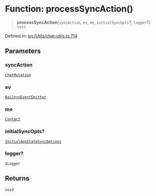 # Function: processSyncAction()

> **processSyncAction**(`syncAction`, `ev`, `me`, `initialSyncOpts`?, `logger`?): `void`

Defined in: [src/Utils/chat-utils.ts:714](https://github.com/Fokusdotid/Baileys/blob/8399cb6fd4e55090cdf57b06ffaae3e8a88880fe/src/Utils/chat-utils.ts#L714)

## Parameters

### syncAction

[`ChatMutation`](../type-aliases/ChatMutation.md)

### ev

[`BaileysEventEmitter`](../interfaces/BaileysEventEmitter.md)

### me

[`Contact`](../interfaces/Contact.md)

### initialSyncOpts?

[`InitialAppStateSyncOptions`](../type-aliases/InitialAppStateSyncOptions.md)

### logger?

`ILogger`

## Returns

`void`
